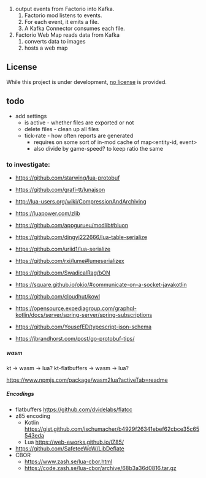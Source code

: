 1. output events from Factorio into Kafka.
    1. Factorio mod listens to events.
    2. For each event, it emits a file.
    3. A Kafka Connector consumes each file.
2. Factorio Web Map reads data from Kafka
    1. converts data to images
    2. hosts a web map



## License

While this project is under development, [no license](https://choosealicense.com/no-permission/)
is provided.

## todo

* add settings
    * is active - whether files are exported or not
    * delete files - clean up all files
    * tick-rate - how often reports are generated 
        * requires on some sort of in-mod cache of map<entity-id, event>
        * also divide by game-speed? to keep ratio the same

### to investigate:

* https://github.com/starwing/lua-protobuf
* https://github.com/grafi-tt/lunajson
* http://lua-users.org/wiki/CompressionAndArchiving
* https://luapower.com/zlib
* https://github.com/appgurueu/modlib#bluon
* https://github.com/dingyi222666/lua-table-serialize
* https://github.com/uriid1/lua-serialize
* https://github.com/rxi/lume#lumeserializex
* https://github.com/SwadicalRag/bON

* https://square.github.io/okio/#communicate-on-a-socket-javakotlin

* https://github.com/cloudhut/kowl
* https://opensource.expediagroup.com/graphql-kotlin/docs/server/spring-server/spring-subscriptions
* https://github.com/YousefED/typescript-json-schema

* https://jbrandhorst.com/post/go-protobuf-tips/


##### wasm

kt -> wasm -> lua?
kt-flatbuffers -> wasm -> lua?

https://www.npmjs.com/package/wasm2lua?activeTab=readme


##### Encodings

* flatbuffers https://github.com/dvidelabs/flatcc
* z85 encoding
  * Kotlin https://gist.github.com/ischumacher/b4929f26341ebef62cbce35c65543eda
  * Lua https://web-eworks.github.io/lZ85/
* https://github.com/SafeteeWoW/LibDeflate
* CBOR 
  * https://www.zash.se/lua-cbor.html
  * https://code.zash.se/lua-cbor/archive/68b3a36d0816.tar.gz
